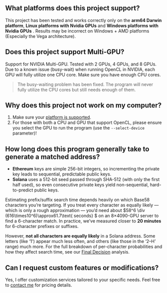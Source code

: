 ## What platforms does this project support?

This project has been tested and works correctly only on the **arm64 Darwin platform**, **Linux platforms with Nvidia GPUs** and **Windows platforms with Nvidia GPUs** . Results may be incorrect on Windows + AMD platforms (Especially the Vega architecture).

## Does this project support Multi-GPU?

Support for NVIDIA Multi-GPU. Tested with 2 GPUs, 4 GPUs, and 8 GPUs. Due to a known issue (busy-wait) when running OpenCL in NVIDIA, each GPU will fully utilize one CPU core. Make sure you have enough CPU cores.

> The busy-waiting problem has been fixed. The program will never fully utilize the CPU cores but still needs enough of them.

## Why does this project not work on my computer?

1. Make sure your [platform is supported](#what-platforms-does-this-project-support).
2. For those with both a CPU and GPU that support OpenCL, please ensure you select the GPU to run the program (use the `--select-device` parameter)!

## How long does this program generally take to generate a matched address?

- **Ethereum** keys are simple 256-bit integers, so incrementing the private key leads to sequential, predictable public keys.  
- **Solana** uses a 512-bit seed passed through SHA-512 (with only the first half used), so even consecutive private keys yield non-sequential, hard-to-predict public keys.  

Estimating prefix/suffix search time depends heavily on which Base58 characters you’re targeting. If you treat every character as equally likely — which is only a rough approximation — you’d need about $58^6 \div (616\times10^6)\approx61.7\text{ seconds} $
on an 8×4090-GPU server to find a 6-character match. In practice, we’ve measured closer to **20 minutes** for 6-character prefixes or suffixes.

However, **not all characters are equally likely** in a Solana address. Some letters (like ‘1’) appear much less often, and others (like those in the ‘2–H’ range) much more. For the full breakdown of per-character probabilities and how they affect search time, see our [Final Decision](https://blog.itswincer.com/posts/solana-vanity-prefix-vs-suffix-probability-en/#final-decision) analysis.  

## Can I request custom features or modifications?

Yes, I offer customization services tailored to your specific needs. Feel free to [contact me](https://confirmly.itswincer.com/contact) for pricing details.
